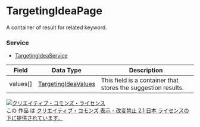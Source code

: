 # TargetingIdeaPage
A container of result for related keyword.
### Service
+ [TargetingIdeaService](../services/TargetingIdeaService.md)

| Field | Data Type | Description | 
|---|---|---|
| values[]| <a href="../data/TargetingIdeaValues.md">TargetingIdeaValues</a>| This field is a container that stores the suggestion results. |
<a rel="license" href="http://creativecommons.org/licenses/by-nd/2.1/jp/"><img alt="クリエイティブ・コモンズ・ライセンス" style="border-width:0" src="https://i.creativecommons.org/l/by-nd/2.1/jp/88x31.png" /></a><br />この 作品 は <a rel="license" href="http://creativecommons.org/licenses/by-nd/2.1/jp/">クリエイティブ・コモンズ 表示 - 改変禁止 2.1 日本 ライセンスの下に提供されています。</a>
